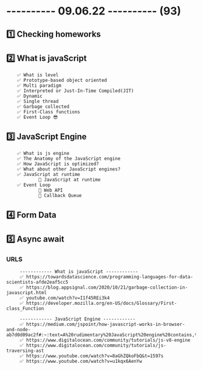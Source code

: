# ---------- 09.06.22 ---------- (93)

## 1️⃣ Checking homeworks

## 2️⃣ What is javaScript

        ✅ What is level
        ✅ Prototype-based object oriented
        ✅ Multi paradigm
        ✅ Interpreted or Just-In-Time Compiled(JIT)
        ✅ Dynamic
        ✅ Single thread
        ✅ Garbage collected
        ✅ First-Class functions
        ✅ Event Loop 😎

## 3️⃣ JavaScript Engine

        ✅ What is js engine
        ✅ The Anatomy of the JavaScript engine
        ✅ How JavaScript is optimized?
        ✅ What about other JavaScript engines?
        ✅ JavaScript at runtime
                🔷 JavaScript at runtime
        ✅ Event Loop
                🔷 Web API
                🔷 Callback Queue

## 4️⃣ Form Data

## 5️⃣ Async await

### URLS

         ------------ What is javaScript ------------
         ✅ https://towardsdatascience.com/programming-languages-for-data-scientists-afde2eaf5cc5
         ✅ https://blog.appsignal.com/2020/10/21/garbage-collection-in-javascript.html
         ✅ youtube.com/watch?v=I1f45REi3k4
         ✅ https://developer.mozilla.org/en-US/docs/Glossary/First-class_Function

         ------------ JavaScript Engine ------------
         ✅ https://medium.com/jspoint/how-javascript-works-in-browser-and-node-ab7d0d09ac2f#:~:text=A%20rudimentary%20JavaScript%20engine%20contains,this%20bytecode%20to%20the%20interpreter.
         ✅ https://www.digitalocean.com/community/tutorials/js-v8-engine
         ✅ https://www.digitalocean.com/community/tutorials/js-traversing-ast
         ✅ https://www.youtube.com/watch?v=8aGhZQkoFbQ&t=1597s
         ✅ https://www.youtube.com/watch?v=u1kqx6AenYw
